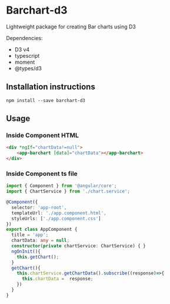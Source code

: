 # Barchart-d3

Lightweight package for creating Bar charts using D3

Dependencies:

- D3 v4
- typescript
- moment
- @types/d3

## Installation instructions

```
npm install --save barchart-d3
```


## Usage

### Inside Component HTML

```html
<div *ngIf="chartData!=null">
    <app-barchart [data]="chartData"></app-barchart>
</div>
```
### Inside Component ts file

```ts
import { Component } from '@angular/core';
import { ChartService } from './chart.service';

@Component({
  selector: 'app-root',
  templateUrl: './app.component.html',
  styleUrls: ['./app.component.css']
})
export class AppComponent {
  title = 'app';
  chartData: any = null;
  constructor(private chartService: ChartService) { }
  ngOnInit(){
    this.getChart();
  }
  getChart(){
    this.chartService.getChartData().subscribe((response)=>{
      this.chartData =  response;
    })
  }
}

```